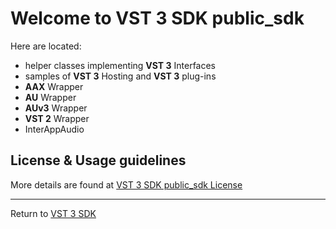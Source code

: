 # Welcome to VST 3 SDK public_sdk

Here are located:

- helper classes implementing **VST 3** Interfaces
- samples of **VST 3** Hosting and **VST 3** plug-ins
- **AAX** Wrapper
- **AU** Wrapper
- **AUv3** Wrapper
- **VST 2** Wrapper
- InterAppAudio

## License & Usage guidelines

More details are found at [VST 3 SDK public_sdk License](https://forums.steinberg.net/t/vst-3-sdk-public-sdk-license/695592)

----
Return to [VST 3 SDK](https://github.com/steinbergmedia/vst3sdk)

